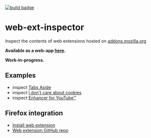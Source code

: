[![build badge](https://github.com/tim-we/web-ext-inspector/actions/workflows/gh-pages.yml/badge.svg)](https://github.com/tim-we/web-ext-inspector/actions/workflows/gh-pages.yml)

# web-ext-inspector

Inspect the contents of web extensions hosted on [addons.mozilla.org](https://addons.mozilla.org)

**Available as a web-app [here](https://tim-we.github.io/web-ext-inspector/).**

**Work-in-progress.**

## Examples

- inspect [Tabs Aside](https://tim-we.github.io/web-ext-inspector/?extension=tabs-aside)
- inspect [I don't care about cookies](https://tim-we.github.io/web-ext-inspector/?extension=i-dont-care-about-cookies)
- inspect [Enhancer for YouTube™](https://tim-we.github.io/web-ext-inspector/?extension=enhancer-for-youtube)

## Firefox integration

- [Install web extension](https://addons.mozilla.org/en-US/firefox/addon/extension-inspector)
- [Web extension GitHub repo](https://github.com/tim-we/inspector-extension)
